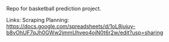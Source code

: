 Repo for basketball prediction project.

Links:
Scraping Planning: https://docs.google.com/spreadsheets/d/1oL8jujuy-b8vOhUF7qJh0GWw2jmmUhveo4ojN0t6r2w/edit?usp=sharing
